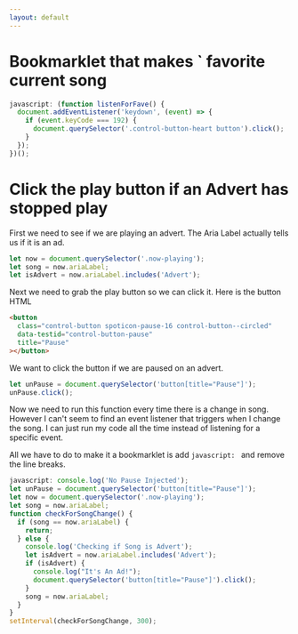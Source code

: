 ```yaml
---
layout: default
---
```


# Bookmarklet that makes ` favorite current song

```js
javascript: (function listenForFave() {
  document.addEventListener('keydown', (event) => {
    if (event.keyCode === 192) {
      document.querySelector('.control-button-heart button').click();
    }
  });
})();
```

# Click the play button if an Advert has stopped play

First we need to see if we are playing an advert. The Aria Label actually tells us if it is an ad.

```js
let now = document.querySelector('.now-playing');
let song = now.ariaLabel;
let isAdvert = now.ariaLabel.includes('Advert');
```

Next we need to grab the play button so we can click it. Here is the button HTML

```html
<button
  class="control-button spoticon-pause-16 control-button--circled"
  data-testid="control-button-pause"
  title="Pause"
></button>
```

We want to click the button if we are paused on an advert.

```js
let unPause = document.querySelector('button[title="Pause"]');
unPause.click();
```

Now we need to run this function every time there is a change in song. However I can't seem to find an event listener that triggers when I change the song. I can just run my code all the time instead of listening for a specific event.

All we have to do to make it a bookmarklet is add `javascript: ` and remove the line breaks.

```js
javascript: console.log('No Pause Injected');
let unPause = document.querySelector('button[title="Pause"]');
let now = document.querySelector('.now-playing');
let song = now.ariaLabel;
function checkForSongChange() {
  if (song == now.ariaLabel) {
    return;
  } else {
    console.log('Checking if Song is Advert');
    let isAdvert = now.ariaLabel.includes('Advert');
    if (isAdvert) {
      console.log("It's An Ad!");
      document.querySelector('button[title="Pause"]').click();
    }
    song = now.ariaLabel;
  }
}
setInterval(checkForSongChange, 300);
```
